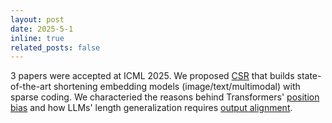 ```yaml
---
layout: post
date: 2025-5-1
inline: true
related_posts: false
---
```


3 papers were accepted at ICML 2025. We proposed [CSR](https://www.arxiv.org/pdf/2503.01776) that builds state-of-the-art shortening embedding models (image/text/multimodal) with sparse coding. We characteried the reasons behind Transformers' [position bias](https://www.arxiv.org/pdf/2502.01951) and how LLMs' length generalization requires [output alignment](https://openreview.net/pdf?id=sxL3irchez). 